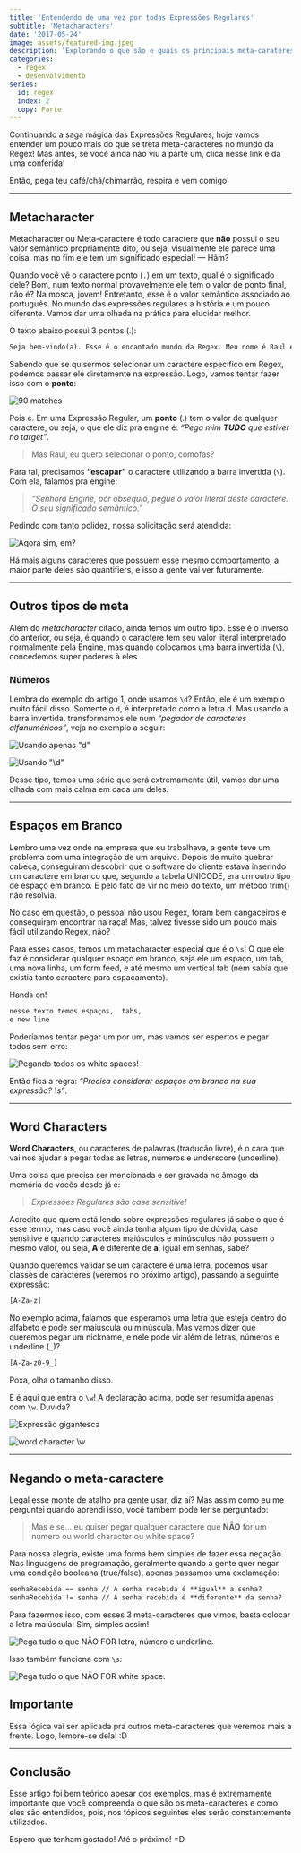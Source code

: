 ```yaml
---
title: 'Entendendo de uma vez por todas Expressões Regulares'
subtitle: 'Metacharacters'
date: '2017-05-24'
image: assets/featured-img.jpeg
description: 'Explorando o que são e quais os principais meta-carateres do mundo das expressões regulares'
categories:
  - regex
  - desenvolvimento
series:
  id: regex
  index: 2
  copy: Parte
---
```


Continuando a saga mágica das Expressões Regulares, hoje vamos entender um pouco mais do que se treta meta-caracteres no mundo da Regex! Mas antes, se você ainda não viu a parte um, clica nesse link e da uma conferida!

Então, pega teu café/chá/chimarrão, respira e vem comigo!

---

## Metacharacter

Metacharacter ou Meta-caractere é todo caractere que **não** possui o seu valor semântico propriamente dito, ou seja, visualmente ele parece uma coisa, mas no fim ele tem um significado especial! — Hãm?

Quando você vê o caractere ponto (`.`) em um texto, qual é o significado dele? Bom, num texto normal provavelmente ele tem o valor de ponto final, não é? Na mosca, jovem! Entretanto, esse é o valor semântico associado ao português. No mundo das expressões regulares a história é um pouco diferente. Vamos dar uma olhada na prática para elucidar melhor.

O texto abaixo possui 3 pontos (.):

```txt
Seja bem-vindo(a). Esse é o encantado mundo da Regex. Meu nome é Raul e eu serei seu guia.
```

Sabendo que se quisermos selecionar um caractere específico em Regex, podemos passar ele diretamente na expressão. Logo, vamos tentar fazer isso com o **ponto**:

![90 matches](./assets/regex101-exp-1.png)

<gif src="https://media.giphy.com/media/lkdH8FmImcGoylv3t3/giphy.gif" caption="90 MATCHES?????"></gif>

Pois é. Em uma Expressão Regular, um **ponto** (.) tem o valor de qualquer caractere, ou seja, o que ele diz pra engine é: _“Pega mim **TUDO** que estiver no target”_.

> Mas Raul, eu quero selecionar o ponto, comofas?

Para tal, precisamos **“escapar”** o caractere utilizando a barra invertida (`\`). Com ela, falamos pra engine:

> _“Senhora Engine, por obséquio, pegue o valor literal deste caractere. O seu significado semântico.”_

Pedindo com tanto polidez, nossa solicitação será atendida:

![Agora sim, em?](./assets/regex101-exp-2.png)

<gif src="https://miro.medium.com/max/1200/1*n1a96icH96hsBYqNi0iZEg.gif" caption="Empolgante!"></gif>

Há mais alguns caracteres que possuem esse mesmo comportamento, a maior parte deles são quantifiers, e isso a gente vai ver futuramente.

---

## Outros tipos de meta

Além do _metacharacter_ citado, ainda temos um outro tipo. Esse é o inverso do anterior, ou seja, é quando o caractere tem seu valor literal interpretado normalmente pela Engine, mas quando colocamos uma barra invertida (`\`), concedemos super poderes à eles.

### Números

Lembra do exemplo do artigo 1, onde usamos `\d`? Então, ele é um exemplo muito fácil disso. Somente o `d`, é interpretado como a letra d. Mas usando a barra invertida, transformamos ele num _“pegador de caracteres alfanuméricos”_, veja no exemplo a seguir:

![Usando apenas "d"](./assets/regex101-exp-3.png)

![Usando "\d"](./assets/regex101-exp-4.png)

Desse tipo, temos uma série que será extremamente útil, vamos dar uma olhada com mais calma em cada um deles.

---

## Espaços em Branco

Lembro uma vez onde na empresa que eu trabalhava, a gente teve um problema com uma integração de um arquivo. Depois de muito quebrar cabeça, conseguiram descobrir que o software do cliente estava inserindo um caractere em branco que, segundo a tabela UNICODE, era um outro tipo de espaço em branco. E pelo fato de vir no meio do texto, um método trim() não resolvia.

No caso em questão, o pessoal não usou Regex, foram bem cangaceiros e conseguiram encontrar na raça! Mas, talvez tivesse sido um pouco mais fácil utilizando Regex, não?

Para esses casos, temos um metacharacter especial que é o `\s`! O que ele faz é considerar qualquer espaço em branco, seja ele um espaço, um tab, uma nova linha, um form feed, e até mesmo um vertical tab (nem sabia que existia tanto caractere para espaçamento).

Hands on!

```txt
nesse texto temos espaços,  tabs,
e new line
```

Poderíamos tentar pegar um por um, mas vamos ser espertos e pegar todos sem erro:

![Pegando todos os white spaces!](./assets/regex101-exp-5.png)

Então fica a regra: _“Precisa considerar espaços em branco na sua expressão? \s”_.

---

## Word Characters

**Word Characters**, ou caracteres de palavras (tradução livre), é o cara que vai nos ajudar a pegar todas as letras, números e underscore (underline).

Uma coisa que precisa ser mencionada e ser gravada no âmago da memória de vocês desde já é:

> _Expressões Regulares são case sensitive!_

Acredito que quem está lendo sobre expressões regulares já sabe o que é esse termo, mas caso você ainda tenha algum tipo de dúvida, case sensitive é quando caracteres maiúsculos e minúsculos não possuem o mesmo valor, ou seja, **A** é diferente de **a**, igual em senhas, sabe?

Quando queremos validar se um caractere é uma letra, podemos usar classes de caracteres (veremos no próximo artigo), passando a seguinte expressão:

```txt
[A-Za-z]
```

No exemplo acima, falamos que esperamos uma letra que esteja dentro do alfabeto e pode ser maiúscula ou minúscula. Mas vamos dizer que queremos pegar um nickname, e nele pode vir além de letras, números e underline (`_`)?

```txt
[A-Za-z0-9_]
```

Poxa, olha o tamanho disso.

E é aqui que entra o `\w`! A declaração acima, pode ser resumida apenas com `\w`. Duvida?

![Expressão gigantesca](./assets/regex101-exp-big-size.png)

![word character \w](./assets/regex101-exp-7.png)

---

## Negando o meta-caractere

Legal esse monte de atalho pra gente usar, diz aí? Mas assim como eu me perguntei quando aprendi isso, você também pode ter se perguntado:

> Mas e se… eu quiser pegar qualquer caractere que **NÃO** for um número ou world character ou white space?

Para nossa alegria, existe uma forma bem simples de fazer essa negação. Nas linguagens de programação, geralmente quando a gente quer negar uma condição booleana (true/false), apenas passamos uma exclamação:

```txt
senhaRecebida == senha // A senha recebida é **igual** a senha?
senhaRecebida != senha // A senha recebida é **diferente** da senha?
```

Para fazermos isso, com esses 3 meta-caracteres que vimos, basta colocar a letra maiúscula! Sim, simples assim!

![Pega tudo o que NÃO FOR letra, número e underline.](./assets/regex101-exp-8.png)

Isso também funciona com `\s`:

![Pega tudo o que NÃO FOR white space.](./assets/regex101-exp-9.png)

## Importante

Essa lógica vai ser aplicada pra outros meta-caracteres que veremos mais a frente. Logo, lembre-se dela! :D

---

## Conclusão

Esse artigo foi bem teórico apesar dos exemplos, mas é extremamente importante que você compreenda o que são os meta-caracteres e como eles são entendidos, pois, nos tópicos seguintes eles serão constantemente utilizados.

Espero que tenham gostado! Até o próximo! =D
